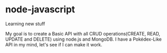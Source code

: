 # node-javascript
Learning new stuff

My goal is to create a Basic API with all CRUD operations(CREATE, READ, UPDATE and DELETE) using node.js and MongoDB.
I have a Pokédex-Like API in my mind, let's see if I can make it work.
